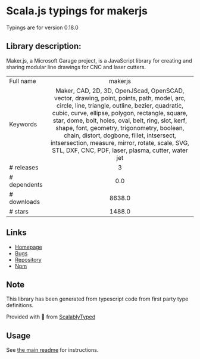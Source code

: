 
# Scala.js typings for makerjs

Typings are for version 0.18.0

## Library description:
Maker.js, a Microsoft Garage project, is a JavaScript library for creating and sharing modular line drawings for CNC and laser cutters.

|                    |                 |
| ------------------ | :-------------: |
| Full name          | makerjs |
| Keywords           | Maker, CAD, 2D, 3D, OpenJScad, OpenSCAD, vector, drawing, point, points, path, model, arc, circle, line, triangle, outline, bezier, quadratic, cubic, curve, ellipse, polygon, rectangle, square, star, dome, bolt, holes, oval, belt, ring, slot, kerf, shape, font, geometry, trigonometry, boolean, chain, distort, dogbone, fillet, intsersect, intsersection, measure, mirror, rotate, scale, SVG, STL, DXF, CNC, PDF, laser, plasma, cutter, water jet |
| # releases         | 3 |
| # dependents       | 0.0 |
| # downloads        | 8638.0 |
| # stars            | 1488.0 |

## Links
- [Homepage](https://maker.js.org)
- [Bugs](https://github.com/Microsoft/maker.js/issues)
- [Repository](https://github.com/Microsoft/maker.js)
- [Npm](https://www.npmjs.com/package/makerjs)
    


## Note
This library has been generated from typescript code from first party type definitions.

Provided with :purple_heart: from [ScalablyTyped](https://github.com/oyvindberg/ScalablyTyped)

## Usage
See [the main readme](../../readme.md) for instructions.


